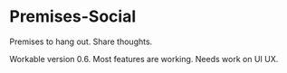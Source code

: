 # Premises-Social
Premises to hang out. Share thoughts.

Workable version 0.6. Most features are working. Needs work on UI UX.
